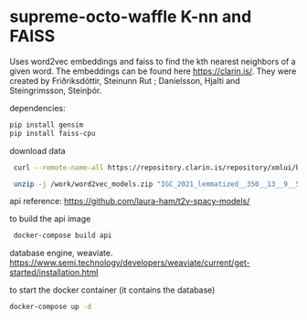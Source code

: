 # supreme-octo-waffle K-nn and FAISS

Uses word2vec embeddings and faiss to find the kth nearest neighbors of a given word. The embeddings can be found here https://clarin.is/. They were created by Friðriksdóttir, Steinunn Rut ; Daníelsson, Hjalti and Steingrímsson, Steinþór.

dependencies:

```bash
pip install gensim
pip install faiss-cpu
```

download data

```bash
 curl --remote-name-all https://repository.clarin.is/repository/xmlui/bitstream/handle/20.500.12537/209{/word2vec_models.zip}

 unzip -j /work/word2vec_models.zip "IGC_2021_lemmatized__350__13__9__5__0_05__1_vectors.kv" "READ.ME"
```

api reference: https://github.com/laura-ham/t2v-spacy-models/

to build the api image

```bash
 docker-compose build api
```

database engine, weaviate. https://www.semi.technology/developers/weaviate/current/get-started/installation.html

to start the docker container (it contains the database)

```bash
docker-compose up -d
```
